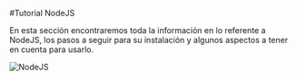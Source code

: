 #Tutorial NodeJS

En esta sección encontraremos toda la información en lo referente a NodeJS, los pasos a seguir para su instalación y algunos aspectos a tener en cuenta para usarlo.

![NodeJS](https://nodejs.org/static/images/logos/nodejs-new-pantone-black.png)